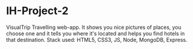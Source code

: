 # IH-Project-2

VisualTrip
Travelling web-app. It shows you nice pictures of places, you choose one and it tells you where it's located and helps you find hotels in that destination.
Stack used: HTML5, CSS3, JS, Node, MongoDB, Express.
